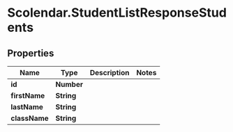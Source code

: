 # Scolendar.StudentListResponseStudents

## Properties
Name | Type | Description | Notes
------------ | ------------- | ------------- | -------------
**id** | **Number** |  | 
**firstName** | **String** |  | 
**lastName** | **String** |  | 
**className** | **String** |  | 


